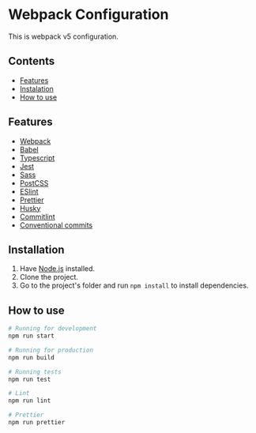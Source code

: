 # Webpack Configuration

This is webpack v5 configuration.

## Contents

- [Features](#Features)
- [Instalation](#Instalation)
- [How to use](#How-to-use)

## Features

- [Webpack](https://webpack.js.org/)
- [Babel](https://babeljs.io/)
- [Typescript](https://www.typescriptlang.org/)
- [Jest](https://jestjs.io/)
- [Sass](https://sass-lang.com/)
- [PostCSS](https://postcss.org/)
- [ESlint](https://eslint.org/)
- [Prettier](https://prettier.io/)
- [Husky](https://typicode.github.io/husky/#/)
- [Commitlint](https://commitlint.js.org/#/guides-local-setup)
- [Conventional commits](https://www.conventionalcommits.org/en/v1.0.0/)

## Installation

1. Have [Node.js](https://nodejs.org/en/) installed.
1. Clone the project.
1. Go to the project's folder and run `npm install` to install dependencies.

## How to use

```bash
# Running for development
npm run start
```

```bash
# Running for production
npm run build
```

```bash
# Running tests
npm run test
```

```bash
# Lint
npm run lint
```

```bash
# Prettier
npm run prettier
```
